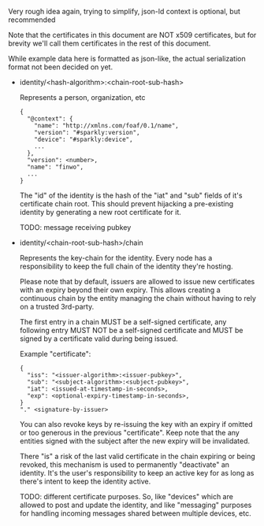 Very rough idea again, trying to simplify, json-ld context is optional, but
recommended

Note that the certificates in this document are NOT x509 certificates, but for
brevity we'll call them certificates in the rest of this document.

While example data here is formatted as json-like, the actual serialization
format not been decided on yet.

  - identity/&lt;hash-algorithm&gt;:&lt;chain-root-sub-hash&gt;

    Represents a person, organization, etc

    ```
    {
      "@context": {
        "name": "http://xmlns.com/foaf/0.1/name",
        "version": "#sparkly:version",
        "device": "#sparkly:device",
        ...
      },
      "version": <number>,
      "name": "finwo",
      ...
    }
    ```

    The "id" of the identity is the hash of the "iat" and "sub" fields of it's
    certificate chain root. This should prevent hijacking a pre-existing
    identity by generating a new root certificate for it.

    TODO: message receiving pubkey

  - identity/&lt;chain-root-sub-hash&gt;/chain

    Represents the key-chain for the identity. Every node has a responsibility
    to keep the full chain of the identity they're hosting.

    Please note that by default, issuers are allowed to issue new certificates
    with an expiry beyond their own expiry. This allows creating a continuous
    chain by the entity managing the chain without having to rely on a trusted
    3rd-party.

    The first entry in a chain MUST be a self-signed certificate, any following
    entry MUST NOT be a self-signed certificate and MUST be signed by a
    certificate valid during being issued.

    Example "certificate":
    ```
    {
      "iss": "<issuer-algorithm>:<issuer-pubkey>",
      "sub": "<subject-algorithm>:<subject-pubkey>",
      "iat": <issued-at-timestamp-in-seconds>,
      "exp": <optional-expiry-timestamp-in-seconds>,
    }
    "." <signature-by-issuer>
    ```

    You can also revoke keys by re-issuing the key with an expiry if omitted or
    too generous in the previous "certificate". Keep note that the any entities
    signed with the subject after the new expiry will be invalidated.

    There "is" a risk of the last valid certificate in the chain expiring or
    being revoked, this mechanism is used to permanently "deactivate" an
    identity. It's the user's responsibility to keep an active key for as long
    as there's intent to keep the identity active.

    TODO: different certificate purposes. So, like "devices" which are allowed
    to post and update the identity, and like "messaging" purposes for handling
    incoming messages shared between multiple devices, etc.
